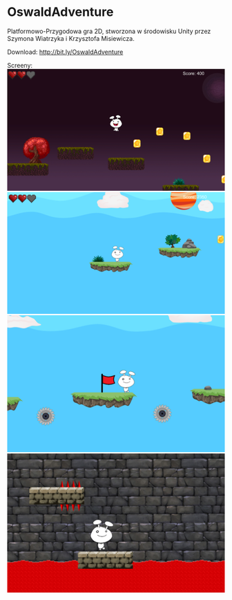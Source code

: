 # OswaldAdventure
Platformowo-Przygodowa gra 2D, stworzona w środowisku Unity
przez Szymona Wiatrzyka i Krzysztofa Misiewicza.

Download: http://bit.ly/OswaldAdventure

Screeny:
![alt text](https://github.com/szywiatrzyk/OswaldAdventure/blob/master/GamePlay1.png)
![alt text](https://github.com/szywiatrzyk/OswaldAdventure/blob/master/GamePlay2.png)
![alt text](https://github.com/szywiatrzyk/OswaldAdventure/blob/master/GamePlay3.png)
![alt text](https://github.com/szywiatrzyk/OswaldAdventure/blob/master/GamePlay4.png)
